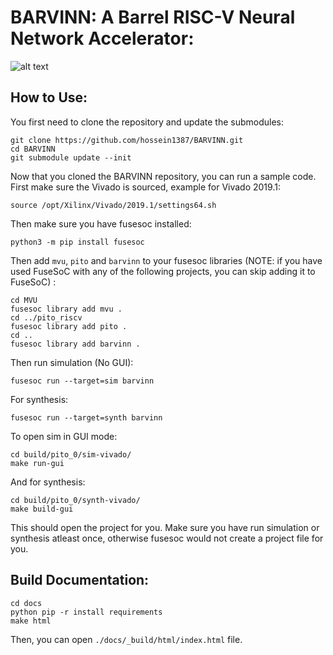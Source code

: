 # BARVINN: A Barrel RISC-V Neural Network Accelerator:

![alt text](https://github.com/hossein1387/BARVINN/blob/master/docs/_static/BARVINN_LOGO.png)

## How to Use:
    
You first need to clone the repository and update the submodules:

    git clone https://github.com/hossein1387/BARVINN.git
    cd BARVINN
    git submodule update --init


Now that you cloned the BARVINN repository, you can run a sample code. First make sure the Vivado is sourced, example for Vivado 2019.1: 

    source /opt/Xilinx/Vivado/2019.1/settings64.sh

Then make sure you have fusesoc installed:

    python3 -m pip install fusesoc

Then add `mvu`, `pito` and `barvinn` to your fusesoc libraries (NOTE: if you have used FuseSoC with any of the following projects, you can skip adding it to FuseSoC) :
    
    cd MVU
    fusesoc library add mvu .
    cd ../pito_riscv
    fusesoc library add pito .
    cd ..
    fusesoc library add barvinn .

Then run simulation (No GUI):
   
    fusesoc run --target=sim barvinn

For synthesis:
    
    fusesoc run --target=synth barvinn

To open sim in GUI mode:

    cd build/pito_0/sim-vivado/ 
    make run-gui

And for synthesis:

    cd build/pito_0/synth-vivado/ 
    make build-gui


This should open the project for you. Make sure you have run simulation or synthesis atleast once, otherwise fusesoc would not create a 
project file for you.


## Build Documentation:

    cd docs
    python pip -r install requirements
    make html

Then, you can open `./docs/_build/html/index.html` file.
